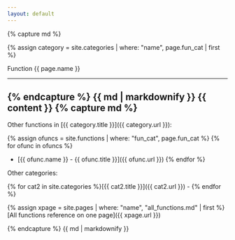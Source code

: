 ```yaml
---
layout: default
---
```

{% capture md %}

{% assign category = site.categories | where: "name", page.fun_cat | first %}


Function {{ page.name }}

------
{% endcapture %}
{{ md | markdownify }}
{{ content }}
{% capture md %}
------

Other functions in [{{ category.title }}]({{ category.url }}):

{% assign ofuncs = site.functions | where: "fun_cat", page.fun_cat %}
{% for ofunc in ofuncs %}
 * [{{ ofunc.name }} - {{ ofunc.title }}]({{ ofunc.url }})
{% endfor %}

Other categories:

{% for cat2 in site.categories %}[{{ cat2.title }}]({{ cat2.url }}) - {% endfor %}

{% assign xpage = site.pages | where: "name", "all_functions.md" | first %}
[All functions reference on one page]({{ xpage.url }})

{% endcapture %}
{{ md | markdownify }}